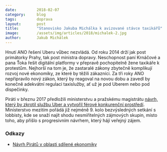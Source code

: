```yaml
---
date:         2018-02-07
category:     blog
tags:         doprava
layout:       post
title:        "Stanovisko Jakuba Michálka k avizované stávce taxikářů"
image:        /assets/img/articles/2018/michalek-2.jpg
author:       Jakub Michálek
---
```


Hnutí ANO řešení Uberu vůbec nezvládá. Od roku 2014 drží jak post primátorky Prahy, tak post ministra dopravy. Neschopnost paní Krnáčové a pana Ťoka řešit digitální platformy v přepravě pochopitelně žene taxikáře k protestům. Nejhorší na tom je, že zastaralé zákony zbytečně komplikují rozvoj nové ekonomiky, ze které by těžili zákazníci. Za tři roky ANO nepřipravilo nový zákon, který by reagoval na novou dobu a zavedl by konečně adekvátní regulaci taxislužby, ať už je pod Uberem nebo pod dispečinky. 

Piráti v březnu 2017 předložili ministerstvu a pražskému magistrátu [návrh, který by zkrotil službu Uber a vytvořil férové konkurenční prostředí](https://praha.pirati.cz/sdilena-ekonomika.html). Ministerstvo mezitím pořádá již nejméně 9. kolo bezvýsledných setkání s lobbisty, kde se snaží najít shodu nesmiřitelných zájmových skupin, místo toho, aby přišlo s progresivním návrhem, který hájí veřejný zájem. 

### Odkazy

* [Návrh Pirátů v oblasti sdílené ekonomiky](https://praha.pirati.cz/sdilena-ekonomika.html)
